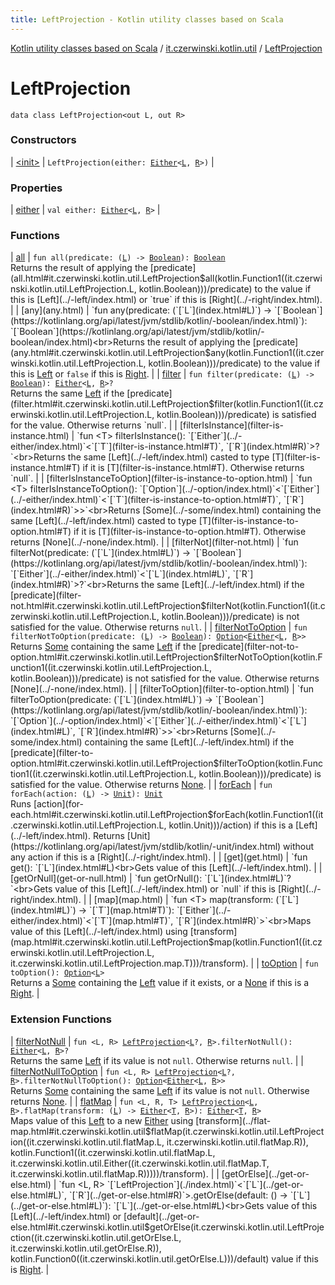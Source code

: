 ```yaml
---
title: LeftProjection - Kotlin utility classes based on Scala
---
```


[Kotlin utility classes based on Scala](../../index.html) / [it.czerwinski.kotlin.util](../index.html) / [LeftProjection](./index.html)

# LeftProjection

`data class LeftProjection<out L, out R>`

### Constructors

| [&lt;init&gt;](-init-.html) | `LeftProjection(either: `[`Either`](../-either/index.html)`<`[`L`](index.html#L)`, `[`R`](index.html#R)`>)` |

### Properties

| [either](either.html) | `val either: `[`Either`](../-either/index.html)`<`[`L`](index.html#L)`, `[`R`](index.html#R)`>` |

### Functions

| [all](all.html) | `fun all(predicate: (`[`L`](index.html#L)`) -> `[`Boolean`](https://kotlinlang.org/api/latest/jvm/stdlib/kotlin/-boolean/index.html)`): `[`Boolean`](https://kotlinlang.org/api/latest/jvm/stdlib/kotlin/-boolean/index.html)<br>Returns the result of applying the [predicate](all.html#it.czerwinski.kotlin.util.LeftProjection$all(kotlin.Function1((it.czerwinski.kotlin.util.LeftProjection.L, kotlin.Boolean)))/predicate) to the value if this is [Left](../-left/index.html) or `true` if this is [Right](../-right/index.html). |
| [any](any.html) | `fun any(predicate: (`[`L`](index.html#L)`) -> `[`Boolean`](https://kotlinlang.org/api/latest/jvm/stdlib/kotlin/-boolean/index.html)`): `[`Boolean`](https://kotlinlang.org/api/latest/jvm/stdlib/kotlin/-boolean/index.html)<br>Returns the result of applying the [predicate](any.html#it.czerwinski.kotlin.util.LeftProjection$any(kotlin.Function1((it.czerwinski.kotlin.util.LeftProjection.L, kotlin.Boolean)))/predicate) to the value if this is [Left](../-left/index.html) or `false` if this is [Right](../-right/index.html). |
| [filter](filter.html) | `fun filter(predicate: (`[`L`](index.html#L)`) -> `[`Boolean`](https://kotlinlang.org/api/latest/jvm/stdlib/kotlin/-boolean/index.html)`): `[`Either`](../-either/index.html)`<`[`L`](index.html#L)`, `[`R`](index.html#R)`>?`<br>Returns the same [Left](../-left/index.html) if the [predicate](filter.html#it.czerwinski.kotlin.util.LeftProjection$filter(kotlin.Function1((it.czerwinski.kotlin.util.LeftProjection.L, kotlin.Boolean)))/predicate) is satisfied for the value. Otherwise returns `null`. |
| [filterIsInstance](filter-is-instance.html) | `fun <T> filterIsInstance(): `[`Either`](../-either/index.html)`<`[`T`](filter-is-instance.html#T)`, `[`R`](index.html#R)`>?`<br>Returns the same [Left](../-left/index.html) casted to type [T](filter-is-instance.html#T) if it is [T](filter-is-instance.html#T). Otherwise returns `null`. |
| [filterIsInstanceToOption](filter-is-instance-to-option.html) | `fun <T> filterIsInstanceToOption(): `[`Option`](../-option/index.html)`<`[`Either`](../-either/index.html)`<`[`T`](filter-is-instance-to-option.html#T)`, `[`R`](index.html#R)`>>`<br>Returns [Some](../-some/index.html) containing the same [Left](../-left/index.html) casted to type [T](filter-is-instance-to-option.html#T) if it is [T](filter-is-instance-to-option.html#T). Otherwise returns [None](../-none/index.html). |
| [filterNot](filter-not.html) | `fun filterNot(predicate: (`[`L`](index.html#L)`) -> `[`Boolean`](https://kotlinlang.org/api/latest/jvm/stdlib/kotlin/-boolean/index.html)`): `[`Either`](../-either/index.html)`<`[`L`](index.html#L)`, `[`R`](index.html#R)`>?`<br>Returns the same [Left](../-left/index.html) if the [predicate](filter-not.html#it.czerwinski.kotlin.util.LeftProjection$filterNot(kotlin.Function1((it.czerwinski.kotlin.util.LeftProjection.L, kotlin.Boolean)))/predicate) is not satisfied for the value. Otherwise returns `null`. |
| [filterNotToOption](filter-not-to-option.html) | `fun filterNotToOption(predicate: (`[`L`](index.html#L)`) -> `[`Boolean`](https://kotlinlang.org/api/latest/jvm/stdlib/kotlin/-boolean/index.html)`): `[`Option`](../-option/index.html)`<`[`Either`](../-either/index.html)`<`[`L`](index.html#L)`, `[`R`](index.html#R)`>>`<br>Returns [Some](../-some/index.html) containing the same [Left](../-left/index.html) if the [predicate](filter-not-to-option.html#it.czerwinski.kotlin.util.LeftProjection$filterNotToOption(kotlin.Function1((it.czerwinski.kotlin.util.LeftProjection.L, kotlin.Boolean)))/predicate) is not satisfied for the value. Otherwise returns [None](../-none/index.html). |
| [filterToOption](filter-to-option.html) | `fun filterToOption(predicate: (`[`L`](index.html#L)`) -> `[`Boolean`](https://kotlinlang.org/api/latest/jvm/stdlib/kotlin/-boolean/index.html)`): `[`Option`](../-option/index.html)`<`[`Either`](../-either/index.html)`<`[`L`](index.html#L)`, `[`R`](index.html#R)`>>`<br>Returns [Some](../-some/index.html) containing the same [Left](../-left/index.html) if the [predicate](filter-to-option.html#it.czerwinski.kotlin.util.LeftProjection$filterToOption(kotlin.Function1((it.czerwinski.kotlin.util.LeftProjection.L, kotlin.Boolean)))/predicate) is satisfied for the value. Otherwise returns [None](../-none/index.html). |
| [forEach](for-each.html) | `fun forEach(action: (`[`L`](index.html#L)`) -> `[`Unit`](https://kotlinlang.org/api/latest/jvm/stdlib/kotlin/-unit/index.html)`): `[`Unit`](https://kotlinlang.org/api/latest/jvm/stdlib/kotlin/-unit/index.html)<br>Runs [action](for-each.html#it.czerwinski.kotlin.util.LeftProjection$forEach(kotlin.Function1((it.czerwinski.kotlin.util.LeftProjection.L, kotlin.Unit)))/action) if this is a [Left](../-left/index.html). Returns [Unit](https://kotlinlang.org/api/latest/jvm/stdlib/kotlin/-unit/index.html) without any action if this is a [Right](../-right/index.html). |
| [get](get.html) | `fun get(): `[`L`](index.html#L)<br>Gets value of this [Left](../-left/index.html). |
| [getOrNull](get-or-null.html) | `fun getOrNull(): `[`L`](index.html#L)`?`<br>Gets value of this [Left](../-left/index.html) or `null` if this is [Right](../-right/index.html). |
| [map](map.html) | `fun <T> map(transform: (`[`L`](index.html#L)`) -> `[`T`](map.html#T)`): `[`Either`](../-either/index.html)`<`[`T`](map.html#T)`, `[`R`](index.html#R)`>`<br>Maps value of this [Left](../-left/index.html) using [transform](map.html#it.czerwinski.kotlin.util.LeftProjection$map(kotlin.Function1((it.czerwinski.kotlin.util.LeftProjection.L, it.czerwinski.kotlin.util.LeftProjection.map.T)))/transform). |
| [toOption](to-option.html) | `fun toOption(): `[`Option`](../-option/index.html)`<`[`L`](index.html#L)`>`<br>Returns a [Some](../-some/index.html) containing the [Left](../-left/index.html) value if it exists, or a [None](../-none/index.html) if this is a [Right](../-right/index.html). |

### Extension Functions

| [filterNotNull](../filter-not-null.html) | `fun <L, R> `[`LeftProjection`](./index.html)`<`[`L`](../filter-not-null.html#L)`?, `[`R`](../filter-not-null.html#R)`>.filterNotNull(): `[`Either`](../-either/index.html)`<`[`L`](../filter-not-null.html#L)`, `[`R`](../filter-not-null.html#R)`>?`<br>Returns the same [Left](../-left/index.html) if its value is not `null`. Otherwise returns `null`. |
| [filterNotNullToOption](../filter-not-null-to-option.html) | `fun <L, R> `[`LeftProjection`](./index.html)`<`[`L`](../filter-not-null-to-option.html#L)`?, `[`R`](../filter-not-null-to-option.html#R)`>.filterNotNullToOption(): `[`Option`](../-option/index.html)`<`[`Either`](../-either/index.html)`<`[`L`](../filter-not-null-to-option.html#L)`, `[`R`](../filter-not-null-to-option.html#R)`>>`<br>Returns [Some](../-some/index.html) containing the same [Left](../-left/index.html) if its value is not `null`. Otherwise returns [None](../-none/index.html). |
| [flatMap](../flat-map.html) | `fun <L, R, T> `[`LeftProjection`](./index.html)`<`[`L`](../flat-map.html#L)`, `[`R`](../flat-map.html#R)`>.flatMap(transform: (`[`L`](../flat-map.html#L)`) -> `[`Either`](../-either/index.html)`<`[`T`](../flat-map.html#T)`, `[`R`](../flat-map.html#R)`>): `[`Either`](../-either/index.html)`<`[`T`](../flat-map.html#T)`, `[`R`](../flat-map.html#R)`>`<br>Maps value of this [Left](../-left/index.html) to a new [Either](../-either/index.html) using [transform](../flat-map.html#it.czerwinski.kotlin.util$flatMap(it.czerwinski.kotlin.util.LeftProjection((it.czerwinski.kotlin.util.flatMap.L, it.czerwinski.kotlin.util.flatMap.R)), kotlin.Function1((it.czerwinski.kotlin.util.flatMap.L, it.czerwinski.kotlin.util.Either((it.czerwinski.kotlin.util.flatMap.T, it.czerwinski.kotlin.util.flatMap.R)))))/transform). |
| [getOrElse](../get-or-else.html) | `fun <L, R> `[`LeftProjection`](./index.html)`<`[`L`](../get-or-else.html#L)`, `[`R`](../get-or-else.html#R)`>.getOrElse(default: () -> `[`L`](../get-or-else.html#L)`): `[`L`](../get-or-else.html#L)<br>Gets value of this [Left](../-left/index.html) or [default](../get-or-else.html#it.czerwinski.kotlin.util$getOrElse(it.czerwinski.kotlin.util.LeftProjection((it.czerwinski.kotlin.util.getOrElse.L, it.czerwinski.kotlin.util.getOrElse.R)), kotlin.Function0((it.czerwinski.kotlin.util.getOrElse.L)))/default) value if this is [Right](../-right/index.html). |

